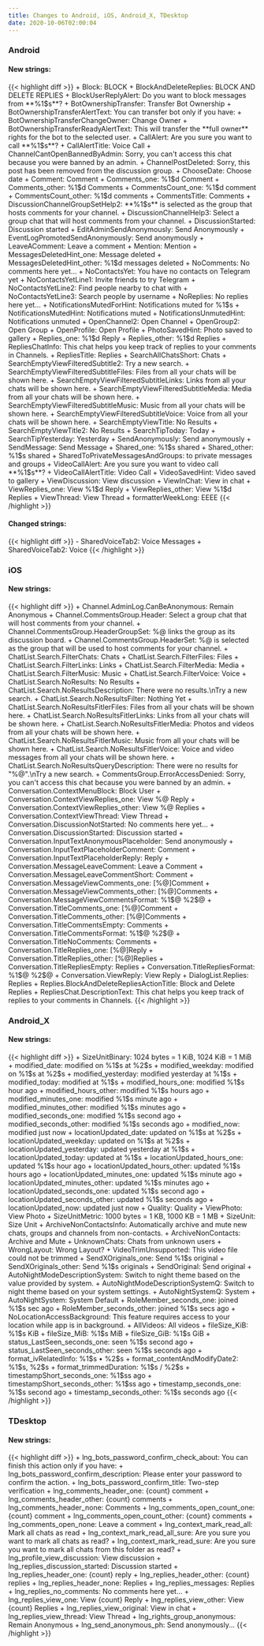 ```yaml
---
title: Changes to Android, iOS, Android_X, TDesktop
date: 2020-10-06T02:00:04
---
```

<h3>Android</h3>
<h4>New strings:</h4>
{{< highlight diff >}}
+ Block: BLOCK
+ BlockAndDeleteReplies: BLOCK AND DELETE REPLIES
+ BlockUserReplyAlert: Do you want to block messages from **%1$s**?
+ BotOwnershipTransfer: Transfer Bot Ownership
+ BotOwnershipTransferAlertText: You can transfer bot only if you have:
+ BotOwnershipTransferChangeOwner: Change Owner
+ BotOwnershipTransferReadyAlertText: This will transfer the **full owner** rights for the bot to the selected user.
+ CallAlert: Are you sure you want to call **%1$s**?
+ CallAlertTitle: Voice Call
+ ChannelCantOpenBannedByAdmin: Sorry, you can't access this chat because you were banned by an admin.
+ ChannelPostDeleted: Sorry, this post has been removed from the discussion group.
+ ChooseDate: Choose date
+ Comment: Comment
+ Comments_one: %1$d Comment
+ Comments_other: %1$d Comments
+ CommentsCount_one: %1$d comment
+ CommentsCount_other: %1$d comments
+ CommentsTitle: Comments
+ DiscussionChannelGroupSetHelp2: **%1$s** is selected as the group that hosts comments for your channel.
+ DiscussionChannelHelp3: Select a group chat that will host comments from your channel.
+ DiscussionStarted: Discussion started
+ EditAdminSendAnonymously: Send Anonymously
+ EventLogPromotedSendAnonymously: Send anonymously
+ LeaveAComment: Leave a comment
+ Mention: Mention
+ MessagesDeletedHint_one: Message deleted
+ MessagesDeletedHint_other: %1$d messages deleted
+ NoComments: No comments here yet...
+ NoContactsYet: You have no contacts on Telegram yet
+ NoContactsYetLine1: Invite friends to try Telegram
+ NoContactsYetLine2: Find people nearby to chat with
+ NoContactsYetLine3: Search people by username
+ NoReplies: No replies here yet...
+ NotificationsMutedForHint: Notifications muted for %1$s
+ NotificationsMutedHint: Notifications muted
+ NotificationsUnmutedHint: Notifications unmuted
+ OpenChannel2: Open Channel
+ OpenGroup2: Open Group
+ OpenProfile: Open Profile
+ PhotoSavedHint: Photo saved to gallery
+ Replies_one: %1$d Reply
+ Replies_other: %1$d Replies
+ RepliesChatInfo: This chat helps you keep track of replies to your comments in Channels.
+ RepliesTitle: Replies
+ SearchAllChatsShort: Chats
+ SearchEmptyViewFilteredSubtitle2: Try a new search.
+ SearchEmptyViewFilteredSubtitleFiles: Files from all your chats will be shown here.
+ SearchEmptyViewFilteredSubtitleLinks: Links from all your chats will be shown here.
+ SearchEmptyViewFilteredSubtitleMedia: Media from all your chats will be shown here.
+ SearchEmptyViewFilteredSubtitleMusic: Music from all your chats will be shown here.
+ SearchEmptyViewFilteredSubtitleVoice: Voice from all your chats will be shown here.
+ SearchEmptyViewTitle: No Results
+ SearchEmptyViewTitle2: No Results
+ SearchTipToday: Today
+ SearchTipYesterday: Yesterday
+ SendAnonymously: Send anonymously
+ SendMessage: Send Message
+ Shared_one: %1$s shared
+ Shared_other: %1$s shared
+ SharedToPrivateMessagesAndGroups: to private messages and groups
+ VideoCallAlert: Are you sure you want to video call **%1$s**?
+ VideoCallAlertTitle: Video Call
+ VideoSavedHint: Video saved to gallery
+ ViewDiscussion: View discussion
+ ViewInChat: View in chat
+ ViewReplies_one: View %1$d Reply
+ ViewReplies_other: View %1$d Replies
+ ViewThread: View Thread
+ formatterWeekLong: EEEE
{{< /highlight >}}

<h4>Changed strings:</h4>
{{< highlight diff >}}
- SharedVoiceTab2: Voice Messages
+ SharedVoiceTab2: Voice
{{< /highlight >}}
<h3>iOS</h3>
<h4>New strings:</h4>
{{< highlight diff >}}
+ Channel.AdminLog.CanBeAnonymous: Remain Anonymous
+ Channel.CommentsGroup.Header: Select a group chat that will host comments from your channel.
+ Channel.CommentsGroup.HeaderGroupSet: %@ links the group as its discussion board.
+ Channel.CommentsGroup.HeaderSet: %@ is selected as the group that will be used to host comments for your channel.
+ ChatList.Search.FilterChats: Chats
+ ChatList.Search.FilterFiles: Files
+ ChatList.Search.FilterLinks: Links
+ ChatList.Search.FilterMedia: Media
+ ChatList.Search.FilterMusic: Music
+ ChatList.Search.FilterVoice: Voice
+ ChatList.Search.NoResults: No Results
+ ChatList.Search.NoResultsDescription: There were no results.\nTry a new search.
+ ChatList.Search.NoResultsFilter: Nothing Yet
+ ChatList.Search.NoResultsFitlerFiles: Files from all your chats will be shown here.
+ ChatList.Search.NoResultsFitlerLinks: Links from all your chats will be shown here.
+ ChatList.Search.NoResultsFitlerMedia: Photos and videos from all your chats will be shown here.
+ ChatList.Search.NoResultsFitlerMusic: Music from all your chats will be shown here.
+ ChatList.Search.NoResultsFitlerVoice: Voice and video messages from all your chats will be shown here.
+ ChatList.Search.NoResultsQueryDescription: There were no results for "%@".\nTry a new search.
+ CommentsGroup.ErrorAccessDenied: Sorry, you can't access this chat because you were banned by an admin.
+ Conversation.ContextMenuBlock: Block User
+ Conversation.ContextViewReplies_one: View %@ Reply
+ Conversation.ContextViewReplies_other: View %@ Replies
+ Conversation.ContextViewThread: View Thread
+ Conversation.DiscussionNotStarted: No comments here yet...
+ Conversation.DiscussionStarted: Discussion started
+ Conversation.InputTextAnonymousPlaceholder: Send anonymously
+ Conversation.InputTextPlaceholderComment: Comment
+ Conversation.InputTextPlaceholderReply: Reply
+ Conversation.MessageLeaveComment: Leave a Comment
+ Conversation.MessageLeaveCommentShort: Comment
+ Conversation.MessageViewComments_one: [%@]Comment
+ Conversation.MessageViewComments_other: [%@]Comments
+ Conversation.MessageViewCommentsFormat: %1$@ %2$@
+ Conversation.TitleComments_one: [%@]Comment
+ Conversation.TitleComments_other: [%@]Comments
+ Conversation.TitleCommentsEmpty: Comments
+ Conversation.TitleCommentsFormat: %1$@ %2$@
+ Conversation.TitleNoComments: Comments
+ Conversation.TitleReplies_one: [%@]Reply
+ Conversation.TitleReplies_other: [%@]Replies
+ Conversation.TitleRepliesEmpty: Replies
+ Conversation.TitleRepliesFormat: %1$@ %2$@
+ Conversation.ViewReply: View Reply
+ DialogList.Replies: Replies
+ Replies.BlockAndDeleteRepliesActionTitle: Block and Delete Replies
+ RepliesChat.DescriptionText: This chat helps you keep track of replies to your comments in Channels.
{{< /highlight >}}

<h3>Android_X</h3>
<h4>New strings:</h4>
{{< highlight diff >}}
+ SizeUnitBinary: 1024 bytes = 1 KiB, 1024 KiB = 1 MiB
+ modified_date: modified on %1$s at %2$s
+ modified_weekday: modified on %1$s at %2$s
+ modified_yesterday: modified yesterday at %1$s
+ modified_today: modified at %1$s
+ modified_hours_one: modified %1$s hour ago
+ modified_hours_other: modified %1$s hours ago
+ modified_minutes_one: modified %1$s minute ago
+ modified_minutes_other: modified %1$s minutes ago
+ modified_seconds_one: modified %1$s second ago
+ modified_seconds_other: modified %1$s seconds ago
+ modified_now: modified just now
+ locationUpdated_date: updated on %1$s at %2$s
+ locationUpdated_weekday: updated on %1$s at %2$s
+ locationUpdated_yesterday: updated yesterday at %1$s
+ locationUpdated_today: updated at %1$s
+ locationUpdated_hours_one: updated %1$s hour ago
+ locationUpdated_hours_other: updated %1$s hours ago
+ locationUpdated_minutes_one: updated %1$s minute ago
+ locationUpdated_minutes_other: updated %1$s minutes ago
+ locationUpdated_seconds_one: updated %1$s second ago
+ locationUpdated_seconds_other: updated %1$s seconds ago
+ locationUpdated_now: updated just now
+ Quality: Quality
+ ViewPhoto: View Photo
+ SizeUnitMetric: 1000 bytes = 1 KB, 1000 KB = 1 MB
+ SizeUnit: Size Unit
+ ArchiveNonContactsInfo: Automatically archive and mute new chats, groups and channels from non-contacts.
+ ArchiveNonContacts: Archive and Mute
+ UnknownChats: Chats from unknown users
+ WrongLayout: Wrong Layout?
+ VideoTrimUnsupported: This video file could not be trimmed
+ SendXOriginals_one: Send %1$s original
+ SendXOriginals_other: Send %1$s originals
+ SendOriginal: Send original
+ AutoNightModeDescriptionSystem: Switch to night theme based on the value provided by system.
+ AutoNightModeDescriptionSystemQ: Switch to night theme based on your system settings.
+ AutoNightSystemQ: System
+ AutoNightSystem: System Default
+ RoleMember_seconds_one: joined %1$s sec ago
+ RoleMember_seconds_other: joined %1$s secs ago
+ NoLocationAccessBackground: This feature requires access to your location while app is in background.
+ AllVideos: All videos
+ fileSize_KiB: %1$s KiB
+ fileSize_MiB: %1$s MiB
+ fileSize_GiB: %1$s GiB
+ status_LastSeen_seconds_one: seen %1$s second ago
+ status_LastSeen_seconds_other: seen %1$s seconds ago
+ format_ivRelatedInfo: %1$s • %2$s
+ format_contentAndModifyDate2: %1$s, %2$s
+ format_trimmedDuration: %1$s / %2$s
+ timestampShort_seconds_one: %1$ss ago
+ timestampShort_seconds_other: %1$ss ago
+ timestamp_seconds_one: %1$s second ago
+ timestamp_seconds_other: %1$s seconds ago
{{< /highlight >}}

<h3>TDesktop</h3>
<h4>New strings:</h4>
{{< highlight diff >}}
+ lng_bots_password_confirm_check_about: You can finish this action only if you have:
+ lng_bots_password_confirm_description: Please enter your password to confirm the action.
+ lng_bots_password_confirm_title: Two-step verification
+ lng_comments_header_one: {count} comment
+ lng_comments_header_other: {count} comments
+ lng_comments_header_none: Comments
+ lng_comments_open_count_one: {count} comment
+ lng_comments_open_count_other: {count} comments
+ lng_comments_open_none: Leave a comment
+ lng_context_mark_read_all: Mark all chats as read
+ lng_context_mark_read_all_sure: Are you sure you want to mark all chats as read?
+ lng_context_mark_read_sure: Are you sure you want to mark all chats from this folder as read?
+ lng_profile_view_discussion: View discussion
+ lng_replies_discussion_started: Discussion started
+ lng_replies_header_one: {count} reply
+ lng_replies_header_other: {count} replies
+ lng_replies_header_none: Replies
+ lng_replies_messages: Replies
+ lng_replies_no_comments: No comments here yet...
+ lng_replies_view_one: View {count} Reply
+ lng_replies_view_other: View {count} Replies
+ lng_replies_view_original: View in chat
+ lng_replies_view_thread: View Thread
+ lng_rights_group_anonymous: Remain Anonymous
+ lng_send_anonymous_ph: Send anonymously...
{{< /highlight >}}

